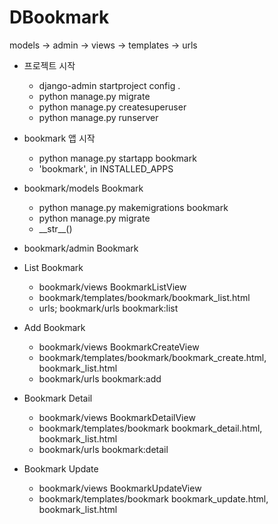 # DBookmark
models -> admin -> views -> templates -> urls
- 프로젝트 시작
    - django-admin startproject config .
    - python manage.py migrate
    - python manage.py createsuperuser
    - python manage.py runserver
    
- bookmark 앱 시작
    - python manage.py startapp bookmark
    - 'bookmark', in INSTALLED_APPS
    
- bookmark/models Bookmark
    - python manage.py makemigrations bookmark
    - python manage.py migrate
    - \_\_str\_\_()
  
- bookmark/admin Bookmark

- List Bookmark
  - bookmark/views BookmarkListView
  - bookmark/templates/bookmark/bookmark_list.html
  - urls; bookmark/urls bookmark:list
  
- Add Bookmark
  - bookmark/views BookmarkCreateView
  - bookmark/templates/bookmark/bookmark_create.html, bookmark_list.html
  - bookmark/urls bookmark:add
  
- Bookmark Detail
  - bookmark/views BookmarkDetailView
  - bookmark/templates/bookmark bookmark_detail.html, bookmark_list.html
  - bookmark/urls bookmark:detail
  
- Bookmark Update
  - bookmark/views BookmarkUpdateView
  - bookmark/templates/bookmark bookmark_update.html, bookmark_list.html
  
